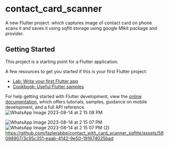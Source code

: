 # contact_card_scanner

A new Flutter project.
 which captures image of contact card on phone scans it and saves it using sqflit storage using google Mlkit package and provider.
## Getting Started

This project is a starting point for a Flutter application.

A few resources to get you started if this is your first Flutter project:

- [Lab: Write your first Flutter app](https://docs.flutter.dev/get-started/codelab)
- [Cookbook: Useful Flutter samples](https://docs.flutter.dev/cookbook)

For help getting started with Flutter development, view the
[online documentation](https://docs.flutter.dev/), which offers tutorials,
samples, guidance on mobile development, and a full API reference.
![WhatsApp Image 2023-08-14 at 2 15 08 PM](https://github.com/fazlerabbe/contact_with_card_scanner_sqflite/assets/58098907/963008d5-907e-4987-9738-054c2c1d091d)

![WhatsApp Image 2023-08-14 at 2 15 07 PM](https://github.com/fazlerabbe/contact_with_card_scanner_sqflite/assets/58098907/d5dffe78-7d2a-4a39-b10d-80153f5058f3)
![WhatsApp Image 2023-08-14 at 2 15 07 PM (2)](https://github.com/fazlerabbe/contact_with_card_scanner_sqflite/assets/58098907/cc730172-143a-4f09-9b1f-f544404b192a)
https://github.com/fazlerabbe/contact_with_card_scanner_sqflite/assets/58098907/3c95c351-eaab-4142-9e50-191674025bad


